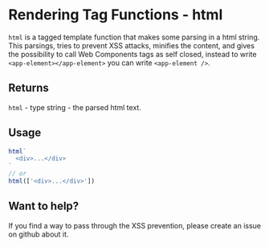 # Rendering Tag Functions - html

`html` is a tagged template function that makes some parsing in a html string.
This parsings, tries to prevent XSS attacks, minifies the content, and gives the possibility to call Web Components tags as self closed, instead to write `<app-element></app-element>` you can write `<app-element />`.

## Returns
`html` - type string - the parsed html text.

## Usage
```ts
html`
  <div>...</div>
`
// or
html(['<div>...</div>'])
```

## Want to help?
If you find a way to pass through the XSS prevention, please create an issue on github about it.
